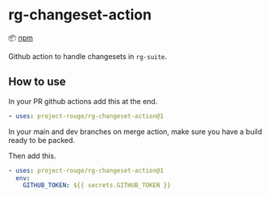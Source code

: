 # rg-changeset-action

:package: [npm](https://www.npmjs.com/package/@project-rouge/rg-changeset-action)

Github action to handle changesets in `rg-suite`.

## How to use

In your PR github actions add this at the end.

```yml
- uses: project-rouge/rg-changeset-action@1
```

In your main and dev branches on merge action, make sure you have a build ready to be packed.

Then add this.

```yml
- uses: project-rouge/rg-changeset-action@1
  env:
    GITHUB_TOKEN: ${{ secrets.GITHUB_TOKEN }}
```
